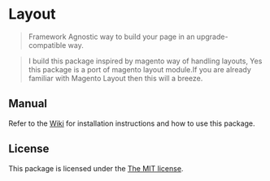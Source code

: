 Layout
===================

>Framework Agnostic way to build your page in an upgrade-compatible way.

> I build this package inspired by magento way of handling layouts, Yes this package is a port of magento layout module.If you are already familiar with Magento Layout then this will a breeze.

## Manual

Refer to the [Wiki](https://github.com/sunel/laravel-core/wiki) for installation instructions and how to use this package.

## License

This package is licensed under the [The MIT license](http://opensource.org/licenses/mit-license.php).